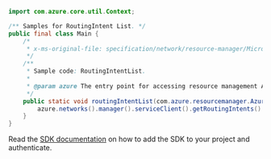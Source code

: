 ```java
import com.azure.core.util.Context;

/** Samples for RoutingIntent List. */
public final class Main {
    /*
     * x-ms-original-file: specification/network/resource-manager/Microsoft.Network/stable/2021-05-01/examples/RoutingIntentList.json
     */
    /**
     * Sample code: RoutingIntentList.
     *
     * @param azure The entry point for accessing resource management APIs in Azure.
     */
    public static void routingIntentList(com.azure.resourcemanager.AzureResourceManager azure) {
        azure.networks().manager().serviceClient().getRoutingIntents().list("rg1", "virtualHub1", Context.NONE);
    }
}
```

Read the [SDK documentation](https://github.com/Azure/azure-sdk-for-java/blob/azure-resourcemanager_2.15.0/sdk/resourcemanager/azure-resourcemanager/README.md) on how to add the SDK to your project and authenticate.
